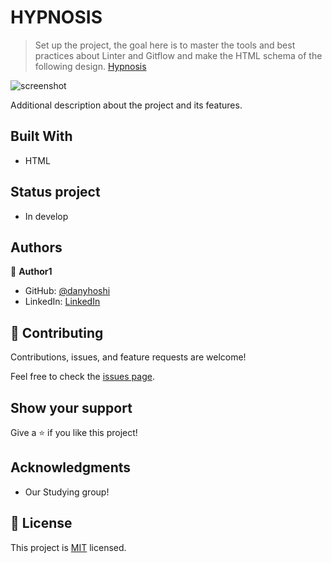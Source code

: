 # HYPNOSIS

> Set up the project, the goal here is to master the tools and best practices about Linter and Gitflow and make the HTML schema of the following design. [Hypnosis](https://www.figma.com/file/Ff1dN18GQSNumaa3Iz3BM1/Hypnosis---Neobrutalism-Magazine-Template-(Community)?node-id=49%3A15&t=eJPvslzLnvi5LgPR-0)

![screenshot](./imageCapture.jpg)

Additional description about the project and its features.

## Built With

- HTML

## Status project

- In develop

## Authors

👤 **Author1**

- GitHub: [@danyhoshi](https://github.com/danyhoshi)
- LinkedIn: [LinkedIn](https://www.linkedin.com/in/daniela-gonz%C3%A1lez-ba16a556/)

## 🤝 Contributing

Contributions, issues, and feature requests are welcome!

Feel free to check the [issues page](../../issues/).

## Show your support

Give a ⭐️ if you like this project!

## Acknowledgments

- Our Studying group!

## 📝 License

This project is [MIT](./MIT.md) licensed.
